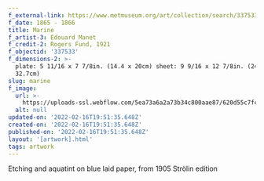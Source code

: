 ```yaml
---
f_external-link: https://www.metmuseum.org/art/collection/search/337533
f_date: 1865 - 1866
title: Marine
f_artist-3: Edouard Manet
f_credit-2: Rogers Fund, 1921
f_objectid: '337533'
f_dimensions-2: >-
  plate: 5 11/16 x 7 7/8in. (14.4 x 20cm) sheet: 9 9/16 x 12 7/8in. (24.3 x
  32.7cm)
slug: marine
f_image:
  url: >-
    https://uploads-ssl.webflow.com/5ea73a6a2a73b34c800aae87/620d55c7fcfd25f84162437d_DP815247.jpeg
  alt: null
updated-on: '2022-02-16T19:51:35.648Z'
created-on: '2022-02-16T19:51:35.648Z'
published-on: '2022-02-16T19:51:35.648Z'
layout: '[artwork].html'
tags: artwork
---
```


Etching and aquatint on blue laid paper, from 1905 Strölin edition

